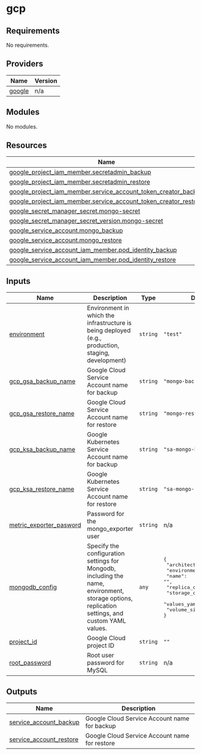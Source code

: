 # gcp

<!-- BEGINNING OF PRE-COMMIT-TERRAFORM DOCS HOOK -->
## Requirements

No requirements.

## Providers

| Name | Version |
|------|---------|
| <a name="provider_google"></a> [google](#provider\_google) | n/a |

## Modules

No modules.

## Resources

| Name | Type |
|------|------|
| [google_project_iam_member.secretadmin_backup](https://registry.terraform.io/providers/hashicorp/google/latest/docs/resources/project_iam_member) | resource |
| [google_project_iam_member.secretadmin_restore](https://registry.terraform.io/providers/hashicorp/google/latest/docs/resources/project_iam_member) | resource |
| [google_project_iam_member.service_account_token_creator_backup](https://registry.terraform.io/providers/hashicorp/google/latest/docs/resources/project_iam_member) | resource |
| [google_project_iam_member.service_account_token_creator_restore](https://registry.terraform.io/providers/hashicorp/google/latest/docs/resources/project_iam_member) | resource |
| [google_secret_manager_secret.mongo-secret](https://registry.terraform.io/providers/hashicorp/google/latest/docs/resources/secret_manager_secret) | resource |
| [google_secret_manager_secret_version.mongo-secret](https://registry.terraform.io/providers/hashicorp/google/latest/docs/resources/secret_manager_secret_version) | resource |
| [google_service_account.mongo_backup](https://registry.terraform.io/providers/hashicorp/google/latest/docs/resources/service_account) | resource |
| [google_service_account.mongo_restore](https://registry.terraform.io/providers/hashicorp/google/latest/docs/resources/service_account) | resource |
| [google_service_account_iam_member.pod_identity_backup](https://registry.terraform.io/providers/hashicorp/google/latest/docs/resources/service_account_iam_member) | resource |
| [google_service_account_iam_member.pod_identity_restore](https://registry.terraform.io/providers/hashicorp/google/latest/docs/resources/service_account_iam_member) | resource |

## Inputs

| Name | Description | Type | Default | Required |
|------|-------------|------|---------|:--------:|
| <a name="input_environment"></a> [environment](#input\_environment) | Environment in which the infrastructure is being deployed (e.g., production, staging, development) | `string` | `"test"` | no |
| <a name="input_gcp_gsa_backup_name"></a> [gcp\_gsa\_backup\_name](#input\_gcp\_gsa\_backup\_name) | Google Cloud Service Account name for backup | `string` | `"mongo-backup"` | no |
| <a name="input_gcp_gsa_restore_name"></a> [gcp\_gsa\_restore\_name](#input\_gcp\_gsa\_restore\_name) | Google Cloud Service Account name for restore | `string` | `"mongo-restore"` | no |
| <a name="input_gcp_ksa_backup_name"></a> [gcp\_ksa\_backup\_name](#input\_gcp\_ksa\_backup\_name) | Google Kubernetes Service Account name for backup | `string` | `"sa-mongo-backup"` | no |
| <a name="input_gcp_ksa_restore_name"></a> [gcp\_ksa\_restore\_name](#input\_gcp\_ksa\_restore\_name) | Google Kubernetes Service Account name for restore | `string` | `"sa-mongo-restore"` | no |
| <a name="input_metric_exporter_pasword"></a> [metric\_exporter\_pasword](#input\_metric\_exporter\_pasword) | Password for the mongo\_exporter user | `string` | n/a | yes |
| <a name="input_mongodb_config"></a> [mongodb\_config](#input\_mongodb\_config) | Specify the configuration settings for Mongodb, including the name, environment, storage options, replication settings, and custom YAML values. | `any` | <pre>{<br>  "architecture": "",<br>  "environment": "",<br>  "name": "",<br>  "replica_count": 2,<br>  "storage_class_name": "",<br>  "values_yaml": "",<br>  "volume_size": ""<br>}</pre> | no |
| <a name="input_project_id"></a> [project\_id](#input\_project\_id) | Google Cloud project ID | `string` | `""` | no |
| <a name="input_root_password"></a> [root\_password](#input\_root\_password) | Root user password for MySQL | `string` | n/a | yes |

## Outputs

| Name | Description |
|------|-------------|
| <a name="output_service_account_backup"></a> [service\_account\_backup](#output\_service\_account\_backup) | Google Cloud Service Account name for backup |
| <a name="output_service_account_restore"></a> [service\_account\_restore](#output\_service\_account\_restore) | Google Cloud Service Account name for restore |
<!-- END OF PRE-COMMIT-TERRAFORM DOCS HOOK -->
